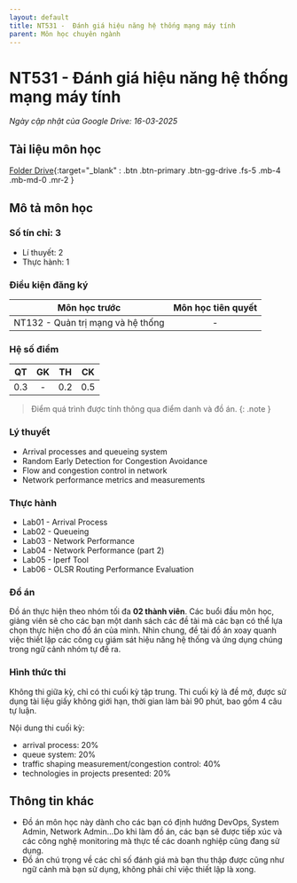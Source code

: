```yaml
---
layout: default
title: NT531 -  Đánh giá hiệu năng hệ thống mạng máy tính	
parent: Môn học chuyên ngành
---
```


# NT531 -  Đánh giá hiệu năng hệ thống mạng máy tính	

*Ngày cập nhật của Google Drive: 16-03-2025*
## Tài liệu môn học

[Folder Drive](https://link.svuit.org/drive-nt531){:target="_blank" : .btn .btn-primary .btn-gg-drive .fs-5 .mb-4 .mb-md-0 .mr-2 }

## Mô tả môn học

### Số tín chỉ: 3
- Lí thuyết: 2
- Thực hành: 1

### Điều kiện đăng ký

| Môn học trước| Môn học tiên quyết  |
|------|-----|
| <center>NT132 - Quản trị mạng và hệ thống</center>| <center>-</center>|

### Hệ số điểm

| QT   | GK  | TH  | CK  |
|------|-----|-----|-----|
| <center>0.3</center>| <center>-</center>| <center>0.2</center> | <center>0.5</center> |

> Điểm quá trình được tính thông qua điểm danh và đồ án.
{: .note }

### Lý thuyết

- Arrival processes and queueing system
- Random Early Detection for Congestion Avoidance
- Flow and congestion control in network
- Network performance metrics and measurements

### Thực hành

 - Lab01 - Arrival Process
 - Lab02 - Queueing
 - Lab03 - Network Performance
 - Lab04 - Network Performance (part 2)
 - Lab05 - Iperf Tool
 - Lab06 - OLSR Routing Performance Evaluation

### Đồ án

Đồ án thực hiện theo nhóm tối đa **02 thành viên**. Các buổi đầu môn học, giảng viên sẽ cho các bạn một danh sách các đề tài mà các bạn có thể lựa chọn thực hiện cho đồ án của mình. Nhìn chung, đề tài đồ án xoay quanh việc thiết lập các công cụ giám sát hiệu năng hệ thống và ứng dụng chúng trong ngữ cảnh nhóm tự đề ra.

### Hình thức thi

Không thi giữa kỳ, chỉ có thi cuối kỳ tập trung. Thi cuối kỳ là đề mở, được sử dụng tài liệu giấy không giới hạn, thời gian làm bài 90 phút, bao gồm 4 câu tự luận.

Nội dung thi cuối kỳ:

- arrival process: 20%
- queue system: 20%
- traffic shaping measurement/congestion control: 40%
- technologies in projects presented: 20%



## Thông tin khác

- Đồ án môn học này dành cho các bạn có định hướng DevOps, System Admin, Network Admin...Do khi làm đồ án, các bạn sẽ được tiếp xúc và các công nghệ monitoring mà thực tế các doanh nghiệp cũng đang sử dụng.
- Đồ án chú trọng về các chỉ số đánh giá mà bạn thu thập được cũng như ngữ cảnh mà bạn sử dụng, không phải chỉ việc thiết lập là xong.
